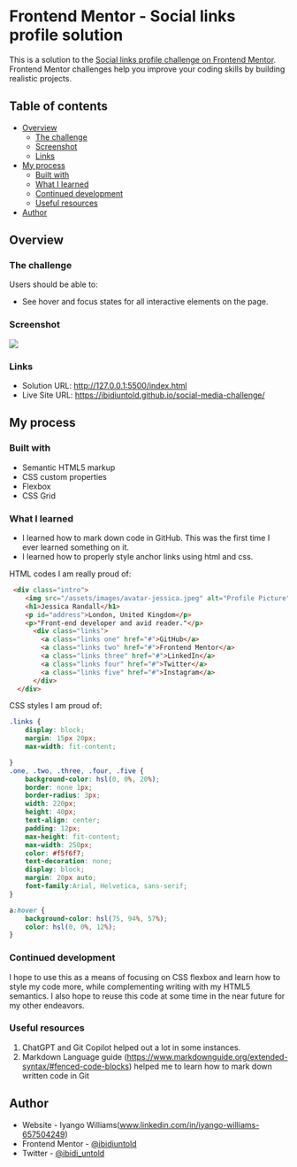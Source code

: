 # Frontend Mentor - Social links profile solution

This is a solution to the [Social links profile challenge on Frontend Mentor](https://www.frontendmentor.io/challenges/social-links-profile-UG32l9m6dQ). Frontend Mentor challenges help you improve your coding skills by building realistic projects. 

## Table of contents

- [Overview](#overview)
  - [The challenge](#the-challenge)
  - [Screenshot](#screenshot)
  - [Links](#links)
- [My process](#my-process)
  - [Built with](#built-with)
  - [What I learned](#what-i-learned)
  - [Continued development](#continued-development)
  - [Useful resources](#useful-resources)
- [Author](#author)

## Overview

### The challenge

Users should be able to:

- See hover and focus states for all interactive elements on the page. 

### Screenshot

![](assets/images/Screenshot_2025-09-24_173310.png)


### Links

- Solution URL:  http://127.0.0.1:5500/index.html
- Live Site URL: https://ibidiuntold.github.io/social-media-challenge/

## My process

### Built with

- Semantic HTML5 markup
- CSS custom properties
- Flexbox
- CSS Grid



### What I learned

- I learned how to mark down code in GitHub. This was the first time I ever learned something on it. 
- I learned how to properly style anchor links using html and css. 

HTML codes I am really proud of: 
```html
 <div class="intro">
    <img src="/assets/images/avatar-jessica.jpeg" alt="Profile Picture">
    <h1>Jessica Randall</h1>
    <p id="address">London, United Kingdom</p>
    <p>"Front-end developer and avid reader."</p>
      <div class="links">
        <a class="links one" href="#">GitHub</a>
        <a class="links two" href="#">Frontend Mentor</a>
        <a class="links three" href="#">LinkedIn</a>
        <a class="links four" href="#">Twitter</a>
        <a class="links five" href="#">Instagram</a>
      </div>
  </div>
```

CSS styles I am proud of:
```css
.links {
    display: block;
    margin: 15px 20px;
    max-width: fit-content;

}
.one, .two, .three, .four, .five {
    background-color: hsl(0, 0%, 20%);
    border: none 1px;
    border-radius: 3px;
    width: 220px;
    height: 40px;
    text-align: center;
    padding: 12px;
    max-height: fit-content;
    max-width: 250px;
    color: #f5f6f7;
    text-decoration: none;
    display: block;
    margin: 20px auto;
    font-family:Arial, Helvetica, sans-serif;
}

a:hover {
    background-color: hsl(75, 94%, 57%);
    color: hsl(0, 0%, 12%);
}
```

### Continued development

I hope to use this as a means of focusing on CSS flexbox and learn how to style my code more, while complementing writing with my HTML5 semantics. I also hope to reuse this code at some time in the near future for my other endeavors. 

### Useful resources

1. ChatGPT and Git Copilot helped out a lot in some instances. 
2. Markdown Language guide (https://www.markdownguide.org/extended-syntax/#fenced-code-blocks) helped me to learn how to mark down written code in Git


## Author

- Website - Iyango Williams(www.linkedin.com/in/iyango-williams-657504249)
- Frontend Mentor - [@ibidiuntold](https://www.frontendmentor.io/profile/ibidiuntold)
- Twitter - [@ibidi_untold](https://x.com/Ibidi_Untold)


